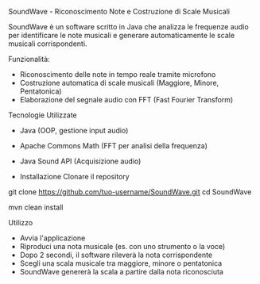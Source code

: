 SoundWave - Riconoscimento Note e Costruzione di Scale Musicali

SoundWave è un software scritto in Java che analizza le frequenze audio per identificare le note musicali e generare automaticamente le scale musicali corrispondenti.

Funzionalità:
- Riconoscimento delle note in tempo reale tramite microfono
- Costruzione automatica di scale musicali (Maggiore, Minore, Pentatonica)
- Elaborazione del segnale audio con FFT (Fast Fourier Transform)

Tecnologie Utilizzate
- Java (OOP, gestione input audio)
- Apache Commons Math (FFT per analisi della frequenza)
- Java Sound API (Acquisizione audio)

- Installazione
Clonare il repository

git clone https://github.com/tuo-username/SoundWave.git
cd SoundWave

mvn clean install

Utilizzo
- Avvia l'applicazione
- Riproduci una nota musicale (es. con uno strumento o la voce)
- Dopo 2 secondi, il software rileverà la nota corrispondente
- Scegli una scala musicale tra maggiore, minore o pentatonica
- SoundWave genererà la scala a partire dalla nota riconosciuta
